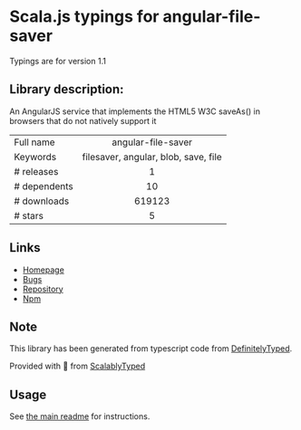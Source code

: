 
# Scala.js typings for angular-file-saver

Typings are for version 1.1

## Library description:
An AngularJS service that implements the HTML5 W3C saveAs() in browsers that do not natively support it

|                    |                 |
| ------------------ | :-------------: |
| Full name          | angular-file-saver |
| Keywords           | filesaver, angular, blob, save, file |
| # releases         | 1 |
| # dependents       | 10 |
| # downloads        | 619123 |
| # stars            | 5 |

## Links
- [Homepage](https://github.com/alferov/angular-file-saver)
- [Bugs](https://github.com/alferov/angular-file-saver/issues)
- [Repository](https://github.com/alferov/angular-file-saver)
- [Npm](https://www.npmjs.com/package/angular-file-saver)
    


## Note
This library has been generated from typescript code from [DefinitelyTyped](https://definitelytyped.org).

Provided with :purple_heart: from [ScalablyTyped](https://github.com/oyvindberg/ScalablyTyped)

## Usage
See [the main readme](../../readme.md) for instructions.


